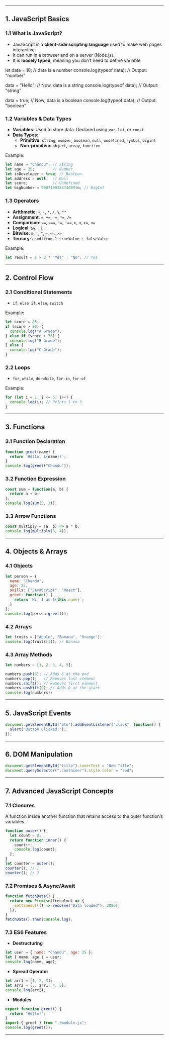 

---

## **1. JavaScript Basics**
### 1.1 What is JavaScript?
- JavaScript is a **client-side scripting language** used to make web pages interactive.
- It can run in a browser and on a server (Node.js).
- It is **loosely typed**, meaning you don’t need to define variable 

let data = 10;  // data is a number
console.log(typeof data); // Output: "number"

data = "Hello"; // Now, data is a string
console.log(typeof data); // Output: "string"

data = true; // Now, data is a boolean
console.log(typeof data); // Output: "boolean"

### 1.2 Variables & Data Types
- **Variables**: Used to store data. Declared using `var`, `let`, or `const`.
- **Data Types**:
  - **Primitive**: `string`, `number`, `boolean`, `null`, `undefined`, `symbol`, `bigint`
  - **Non-primitive**: `object`, `array`, `function`

Example:
```javascript
let name = "Chandu"; // String
let age = 25;        // Number
let isDeveloper = true; // Boolean
let address = null;  // Null
let score;           // Undefined
let bigNumber = 9007199254740991n; // BigInt
```

### 1.3 Operators
- **Arithmetic**: `+`, `-`, `*`, `/`, `%`, `**`
- **Assignment**: `=`, `+=`, `-=`, `*=`, `/=`
- **Comparison**: `==`, `===`, `!=`, `!==`, `>`, `<`, `>=`, `<=`
- **Logical**: `&&`, `||`, `!`
- **Bitwise**: `&`, `|`, `^`, `~`, `<<`, `>>`
- **Ternary**: `condition ? trueValue : falseValue`

Example:
```javascript
let result = 5 > 3 ? "Yes" : "No"; // Yes
```

---

## **2. Control Flow**
### 2.1 Conditional Statements
- `if`, `else if`, `else`, `switch`

Example:
```javascript
let score = 85;
if (score > 90) {
  console.log("A Grade");
} else if (score > 75) {
  console.log("B Grade");
} else {
  console.log("C Grade");
}
```

### 2.2 Loops
- `for`, `while`, `do-while`, `for-in`, `for-of`

Example:
```javascript
for (let i = 1; i <= 5; i++) {
  console.log(i); // Prints 1 to 5
}
```

---

## **3. Functions**
### 3.1 Function Declaration
```javascript
function greet(name) {
  return `Hello, ${name}!`;
}
console.log(greet("Chandu"));
```

### 3.2 Function Expression
```javascript
const sum = function(a, b) {
  return a + b;
};
console.log(sum(5, 3));
```

### 3.3 Arrow Functions
```javascript
const multiply = (a, b) => a * b;
console.log(multiply(3, 4));
```

---

## **4. Objects & Arrays**
### 4.1 Objects
```javascript
let person = {
  name: "Chandu",
  age: 25,
  skills: ["JavaScript", "React"],
  greet: function() {
    return `Hi, I am ${this.name}`;
  }
};
console.log(person.greet());
```

### 4.2 Arrays
```javascript
let fruits = ["Apple", "Banana", "Orange"];
console.log(fruits[1]); // Banana
```

### 4.3 Array Methods
```javascript
let numbers = [1, 2, 3, 4, 5];

numbers.push(6); // Adds 6 at the end
numbers.pop();   // Removes last element
numbers.shift(); // Removes first element
numbers.unshift(0); // Adds 0 at the start
console.log(numbers);
```

---

## **5. JavaScript Events**
```javascript
document.getElementById("btn").addEventListener("click", function() {
  alert("Button Clicked!");
});
```

---

## **6. DOM Manipulation**
```javascript
document.getElementById("title").innerText = "New Title";
document.querySelector(".container").style.color = "red";
```

---

## **7. Advanced JavaScript Concepts**
### 7.1 Closures
A function inside another function that retains access to the outer function’s variables.
```javascript
function outer() {
  let count = 0;
  return function inner() {
    count++;
    console.log(count);
  };
}
let counter = outer();
counter(); // 1
counter(); // 2
```

### 7.2 Promises & Async/Await
```javascript
function fetchData() {
  return new Promise((resolve) => {
    setTimeout(() => resolve("Data loaded"), 2000);
  });
}
fetchData().then(console.log);
```

### 7.3 ES6 Features
- **Destructuring**
```javascript
let user = { name: "Chandu", age: 25 };
let { name, age } = user;
console.log(name, age);
```
- **Spread Operator**
```javascript
let arr1 = [1, 2, 3];
let arr2 = [...arr1, 4, 5];
console.log(arr2);
```
- **Modules**
```javascript
export function greet() {
  return "Hello!";
}
import { greet } from "./module.js";
console.log(greet());
```

---

